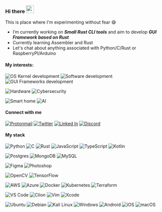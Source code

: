 ### **Hi there** <img src="https://media.giphy.com/media/hvRJCLFzcasrR4ia7z/giphy.gif" width="25px" height="25px">

This is place where I'm experimenting without fear 😅


- I’m currently working on ***Small Rust CLI tools*** and aim to develop ***GUI Framework based on Rust***
- Currently learning Assembler and Rust
- Let's chat about anything associated with Python/C/Rust or RaspberryPI/Arduino

#### My interests:

![OS Kernel development](https://img.shields.io/badge/OS%20Kernel%20development-032C3D?style=for-the-badge)
![Software development](https://img.shields.io/badge/Software%20development-29529B?style=for-the-badge)
![GUI Frameworks development](https://img.shields.io/badge/GUI%20Frameworks%20development-E18E04?style=for-the-badge)

![Hardware](https://img.shields.io/badge/Hardware-95B913?style=for-the-badge)
![Cybersecurity](https://img.shields.io/badge/Cybersecurity-1EC3B4?style=for-the-badge)

![Smart home](https://img.shields.io/badge/Smart%20home-2D2F92?style=for-the-badge)
![AI](https://img.shields.io/badge/AI-A196FC?style=for-the-badge)


#### Connect with me

[![Protonmail](https://img.shields.io/badge/ProtonMail-8B89CC?style=for-the-badge&logo=protonmail&logoColor=white)](mailto:dmytro.zhaivoronok@proton.me)
[![Twitter](https://img.shields.io/badge/Twitter-white?style=for-the-badge&logo=twitter&logoColor=1CA7D8)](https://twitter.com/d_zhaivoronok)
[![Linked In](https://img.shields.io/badge/LinkedIn-1681B9?style=for-the-badge&logo=linkedin&logoColor=white)](https://linkedin.com/in/dmytrozhaivoronok)
[![Discord](https://img.shields.io/badge/Discord-5865F1?style=for-the-badge&logo=discord&logoColor=white)](https://discordapp.com/users/548519822137360405)


#### My stack

![Python](https://img.shields.io/badge/python-306998?style=for-the-badge&logo=python&logoColor=ffd43b)
![C](https://img.shields.io/badge/C_-03599C?style=for-the-badge&logo=c&logoColor=white)
![Rust](https://img.shields.io/badge/Rust-000?style=for-the-badge&logo=rust&logoColor=white)
![JavaScript](https://img.shields.io/badge/javascript-323330?style=for-the-badge&logo=javascript&logoColor=f0db4f)
![TypeScript](https://img.shields.io/badge/typescript-067bed?style=for-the-badge&logo=typescript&logoColor=white)
![Kotlin](https://img.shields.io/badge/Kotlin-A470A5?style=for-the-badge&logo=kotlin&logoColor=white)

![Postgres](https://img.shields.io/badge/postgres-316192?style=for-the-badge&logo=postgresql&logoColor=white)
![MongoDB](https://img.shields.io/badge/MongoDB-4EA94B?style=for-the-badge&logo=mongodb&logoColor=white)
![MySQL](https://img.shields.io/badge/mysql-00688A?style=for-the-badge&logo=mysql&logoColor=white)

![Figma](https://img.shields.io/badge/Figma-A057FD?style=for-the-badge&logo=figma&logoColor=white)
![Photoshop](https://img.shields.io/badge/Photoshop-001D35?style=for-the-badge&logo=adobe-photoshop&logoColor=white)

![OpenCV](https://img.shields.io/badge/OpenCV-8DC001?style=for-the-badge&logo=opencv&logoColor=white)
![TensorFlow](https://img.shields.io/badge/TensorFlow-ED6329?style=for-the-badge&logo=TensorFlow&logoColor=white)

![AWS](https://img.shields.io/badge/AWS-FF9406?style=for-the-badge&logo=amazon-aws&logoColor=white)
![Azure](https://img.shields.io/badge/Azure-0075D3?style=for-the-badge&logo=microsoft-azure&logoColor=white)
![Docker](https://img.shields.io/badge/docker-099BEA?style=for-the-badge&logo=docker&logoColor=white)
![Kubernetes](https://img.shields.io/badge/kubernetes-3269E6?style=for-the-badge&logo=kubernetes&logoColor=white)
![Terraform](https://img.shields.io/badge/Terraform-8431F8?style=for-the-badge&logo=terraform&logoColor=white)

![VS Code](https://img.shields.io/badge/VS%20code-0071B8?style=for-the-badge&logo=visual-studio-code&logoColor=white)
![Clion](https://img.shields.io/badge/Clion-black?style=for-the-badge&logo=clion&logoColor=1AD388)
![Vim](https://img.shields.io/badge/VIM-11AB00?style=for-the-badge&logo=vim&logoColor=white)
![Xcode](https://img.shields.io/badge/Xcode-0071B8?style=for-the-badge&logo=Xcode&logoColor=white)

![Ubuntu](https://img.shields.io/badge/Ubuntu-DB460E?style=for-the-badge&logo=ubuntu&logoColor=white)
![Debian](https://img.shields.io/badge/Debian-CB084E?style=for-the-badge&logo=debian&logoColor=white)
![Kali Linux](https://img.shields.io/badge/Kali%20Linux-09598B?style=for-the-badge&logo=kali-linux&logoColor=white)
![Windows](https://img.shields.io/badge/Windows-0555D9?style=for-the-badge&logo=windows&logoColor=white)
![Android](https://img.shields.io/badge/Android-277c4e?style=for-the-badge&logo=android&logoColor=white)
![iOS](https://img.shields.io/badge/iOS-black?style=for-the-badge&logo=ios&logoColor=white)
![macOS](https://img.shields.io/badge/macOS-black?style=for-the-badge&logo=macos&logoColor=white)

